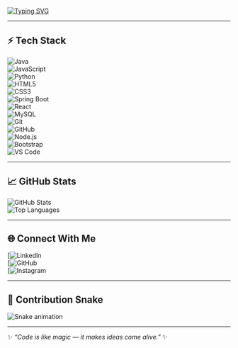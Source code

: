 <!-- Typing SVG -->
[![Typing SVG](https://readme-typing-svg.herokuapp.com?size=25&color=00F729&center=true&vCenter=true&width=800&lines=👋+Hi,+I'm+Harshan+N;💻+Java+Full+Stack+Developer;🚀+Exploring+Spring+Boot+%26+React;✨+Always+Learning+New+Things)](https://git.io/typing-svg)

---

## ⚡ Tech Stack  
![Java](https://img.shields.io/badge/Java-ED8B00?style=for-the-badge&logo=openjdk&logoColor=white)  
![JavaScript](https://img.shields.io/badge/JavaScript-323330?style=for-the-badge&logo=javascript&logoColor=F7DF1E)  
![Python](https://img.shields.io/badge/Python-3776AB?style=for-the-badge&logo=python&logoColor=white)  
![HTML5](https://img.shields.io/badge/HTML5-E34F26?style=for-the-badge&logo=html5&logoColor=white)  
![CSS3](https://img.shields.io/badge/CSS3-1572B6?style=for-the-badge&logo=css3&logoColor=white)  
![Spring Boot](https://img.shields.io/badge/SpringBoot-6DB33F?style=for-the-badge&logo=spring&logoColor=white)  
![React](https://img.shields.io/badge/React-20232A?style=for-the-badge&logo=react&logoColor=61DAFB)  
![MySQL](https://img.shields.io/badge/MySQL-4479A1?style=for-the-badge&logo=mysql&logoColor=white)  
![Git](https://img.shields.io/badge/Git-F05032?style=for-the-badge&logo=git&logoColor=white)  
![GitHub](https://img.shields.io/badge/GitHub-100000?style=for-the-badge&logo=github&logoColor=white)  
![Node.js](https://img.shields.io/badge/Node.js-339933?style=for-the-badge&logo=node.js&logoColor=white)  
![Bootstrap](https://img.shields.io/badge/Bootstrap-563D7C?style=for-the-badge&logo=bootstrap&logoColor=white)  
![VS Code](https://img.shields.io/badge/VS%20Code-0078d7?style=for-the-badge&logo=visual-studio-code&logoColor=white)  

---

## 📈 GitHub Stats  
![GitHub Stats](https://github-readme-stats.vercel.app/api?username=your-username&show_icons=true&theme=tokyonight)  
![Top Languages](https://github-readme-stats.vercel.app/api/top-langs/?username=your-username&layout=compact&theme=tokyonight)  

---

## 🌐 Connect With Me  
[![LinkedIn](http://www.linkedin.com/in/harshan-harsha-3858b6298)  
[![GitHub](https://github.com/Harshanharsha)  
[![Instagram](https://www.instagram.com/___harsha___07_?igsh=YTl1ZG95dWY5ODBv)  

---

## 🐍 Contribution Snake  
![Snake animation](https://github.com/your-username/your-username/blob/output/github-contribution-grid-snake.svg)

---

✨ *“Code is like magic — it makes ideas come alive.”* ✨
